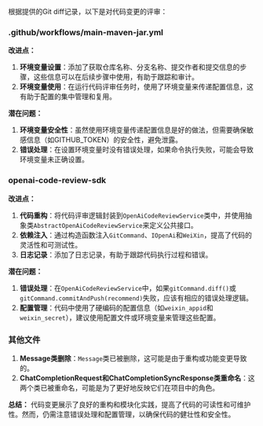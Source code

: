 根据提供的Git diff记录，以下是对代码变更的评审：

### .github/workflows/main-maven-jar.yml

**改进点：**
1. **环境变量设置**：添加了获取仓库名称、分支名称、提交作者和提交信息的步骤，这些信息可以在后续步骤中使用，有助于跟踪和审计。
2. **环境变量使用**：在运行代码评审任务时，使用了环境变量来传递配置信息，这有助于配置的集中管理和复用。

**潜在问题：**
1. **环境变量安全性**：虽然使用环境变量传递配置信息是好的做法，但需要确保敏感信息（如GITHUB_TOKEN）的安全性，避免泄露。
2. **错误处理**：在设置环境变量时没有错误处理，如果命令执行失败，可能会导致环境变量未正确设置。

### openai-code-review-sdk

**改进点：**
1. **代码重构**：将代码评审逻辑封装到`OpenAiCodeReviewService`类中，并使用抽象类`AbstractOpenAiCodeReviewService`来定义公共接口。
2. **依赖注入**：通过构造函数注入`GitCommand`、`IOpenAi`和`WeiXin`，提高了代码的灵活性和可测试性。
3. **日志记录**：添加了日志记录，有助于跟踪代码执行过程和错误。

**潜在问题：**
1. **错误处理**：在`OpenAiCodeReviewService`中，如果`gitCommand.diff()`或`gitCommand.commitAndPush(recommend)`失败，应该有相应的错误处理逻辑。
2. **配置管理**：代码中使用了硬编码的配置信息（如`weixin_appid`和`weixin_secret`），建议使用配置文件或环境变量来管理这些配置。

### 其他文件

1. **Message类删除**：`Message`类已被删除，这可能是由于重构或功能变更导致的。
2. **ChatCompletionRequest和ChatCompletionSyncResponse类重命名**：这两个类已被重命名，可能是为了更好地反映它们在项目中的角色。

**总结：**
代码变更展示了良好的重构和模块化实践，提高了代码的可读性和可维护性。然而，仍需注意错误处理和配置管理，以确保代码的健壮性和安全性。